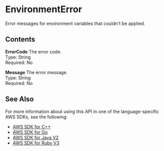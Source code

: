 # EnvironmentError<a name="API_EnvironmentError"></a>

Error messages for environment variables that couldn't be applied\.

## Contents<a name="API_EnvironmentError_Contents"></a>

 **ErrorCode**   <a name="SSS-Type-EnvironmentError-ErrorCode"></a>
The error code\.  
Type: String  
Required: No

 **Message**   <a name="SSS-Type-EnvironmentError-Message"></a>
The error message\.  
Type: String  
Required: No

## See Also<a name="API_EnvironmentError_SeeAlso"></a>

For more information about using this API in one of the language\-specific AWS SDKs, see the following:
+  [ AWS SDK for C\+\+](https://docs.aws.amazon.com/goto/SdkForCpp/lambda-2015-03-31/EnvironmentError) 
+  [ AWS SDK for Go](https://docs.aws.amazon.com/goto/SdkForGoV1/lambda-2015-03-31/EnvironmentError) 
+  [ AWS SDK for Java V2](https://docs.aws.amazon.com/goto/SdkForJavaV2/lambda-2015-03-31/EnvironmentError) 
+  [ AWS SDK for Ruby V3](https://docs.aws.amazon.com/goto/SdkForRubyV3/lambda-2015-03-31/EnvironmentError) 